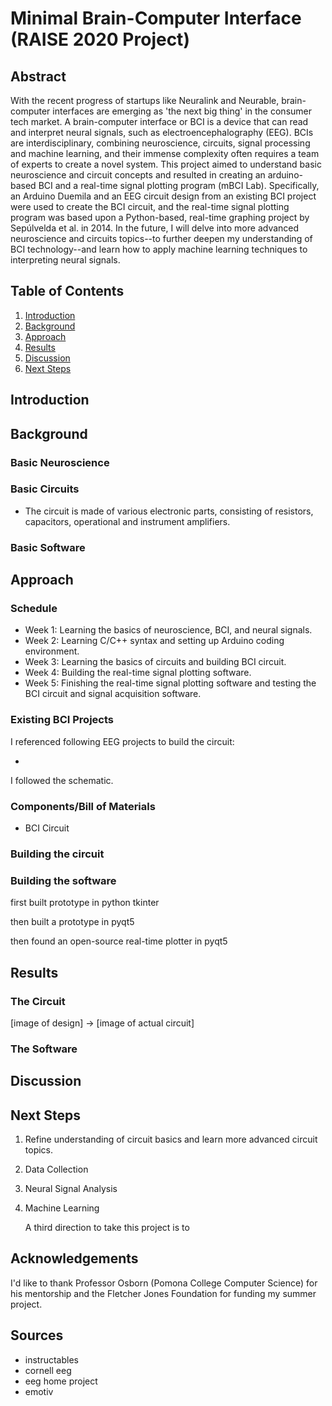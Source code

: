 # Minimal Brain-Computer Interface (RAISE 2020 Project)



## Abstract

With the recent progress of startups like Neuralink and Neurable, brain-computer interfaces are emerging as 'the next big thing' in the consumer tech market. A brain-computer interface or BCI is a device that can read and interpret neural signals, such as electroencephalography (EEG). BCIs are interdisciplinary, combining neuroscience, circuits, signal processing and machine learning, and their immense complexity often requires a team of experts to create a novel system. This project aimed to understand basic neuroscience and circuit concepts and resulted in creating an arduino-based BCI and a real-time signal plotting program (mBCI Lab). Specifically, an Arduino Duemila and an EEG circuit design from an existing BCI project were used to create the BCI circuit, and the real-time signal plotting program was based upon a Python-based, real-time graphing project by Sepúlvelda et al. in 2014. In the future, I will delve into more advanced neuroscience and circuits topics--to further deepen my understanding of BCI technology--and learn how to apply machine learning techniques to interpreting neural signals. 



## Table of Contents

1. [Introduction](##Introduction)
2. [Background](##Background)
3. [Approach](##Approach)
4. [Results](##Results)
5. [Discussion](##Discussion)
6. [Next Steps](##Next-Steps)



## Introduction





## Background

### Basic Neuroscience

### Basic Circuits

- The circuit is made of various electronic parts, consisting of resistors, capacitors, operational and instrument amplifiers.

### Basic Software



## Approach

### Schedule

- Week 1: Learning the basics of neuroscience, BCI, and neural signals.
- Week 2: Learning C/C++ syntax and setting up Arduino coding environment.
- Week 3: Learning the basics of circuits and building BCI circuit.
- Week 4: Building the real-time signal plotting software.
- Week 5: Finishing the real-time signal plotting software and testing the BCI circuit and signal acquisition software.

### Existing BCI Projects

I referenced following EEG projects to build the circuit:

- 

I followed the schematic.

### Components/Bill of Materials

- BCI Circuit

### Building the circuit

### Building the software

first built prototype in python tkinter

then built a prototype in pyqt5

then found an open-source real-time plotter in pyqt5



## Results

### The Circuit

[image of design] -> [image of actual circuit]

### The Software



## Discussion



## Next Steps

1. Refine understanding of circuit basics and learn more advanced circuit topics.

2. Data Collection

3. Neural Signal Analysis

4. Machine Learning

   A third direction to take this project is to 



## Acknowledgements

I'd like to thank Professor Osborn (Pomona College Computer Science) for his mentorship and the Fletcher Jones Foundation for funding my summer project.



## Sources

- instructables
- cornell eeg
- eeg home project
- emotiv
